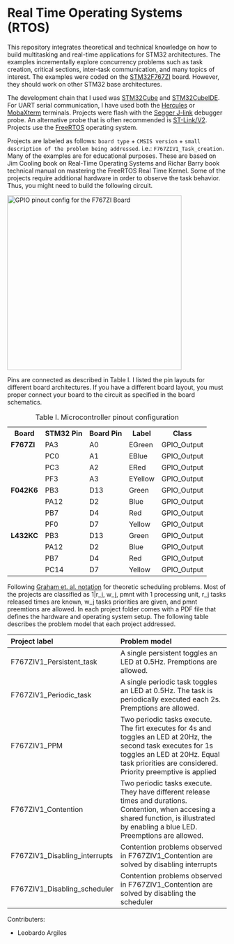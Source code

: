 # Real Time Operating Systems (RTOS)

This repository integrates theoretical and technical knowledge on how to build multitasking and real-time applications for STM32 architectures. The examples incrementally explore concurrency problems such as task creation, critical sections, inter-task communication, and many topics of interest. The examples were coded on the [STM32F767ZI](https://www.st.com/content/st_com/en/products/microcontrollers-microprocessors/stm32-32-bit-arm-cortex-mcus/stm32-high-performance-mcus/stm32f7-series/stm32f7x7/stm32f767zi.html) board. However, they should work on other STM32 base architectures. 

The development chain that I used was [STM32Cube](https://www.st.com/content/st_com/en/products/ecosystems/stm32-open-development-environment/stm32cube.html) and [STM32CubeIDE](https://www.st.com/en/development-tools/stm32cubeide.html). For UART serial communication, I have used both the [Hercules](https://www.hw-group.com/software/hercules-setup-utility) or [MobaXterm](https://mobaxterm.mobatek.net/) terminals. Projects were flash with the [Segger J-link](https://www.segger.com/downloads/jlink/) debugger probe. An alternative probe that is often recommended  is [ST-Link/V2](https://www.st.com/en/development-tools/stsw-link009.html). Projects use the [FreeRTOS](https://www.freertos.org/index.html) operating system.


Projects are labeled as follows: ```board type``` + ```CMSIS version``` + ```small description of the problem being addressed```. i.e.: ```F767ZIV1_Task_creation```. Many of the examples are for educational purposes. These are based on Jim Cooling book on Real-Time Operating Systems and Richar Barry book technical manual on mastering the FreeRTOS Real Time Kernel. Some of the projects require additional hardware in order to observe the task behavior. Thus, you might need to build the following circuit.

<img src="img/F767ZI_LED.svg" title="GPIO pinout config for the F767ZI Board" width="400" height="400" />

Pins are connected as described in Table I. I listed the pin layouts for different board architectures. If you have a different board layout, you must proper connect your board to the circuit as specified in the board schematics.  


<table class="tg">
  <caption>Table I. Microcontroller pinout configuration</caption>
  <tr>
    <th class="tg-c3ow">Board</th>
    <th class="tg-c3ow">STM32 Pin</th>
    <th class="tg-c3ow">Board Pin</th>
    <th class="tg-c3ow">Label</th>
    <th class="tg-c3ow">Class</th>
  </tr>
  <tr>
    <td class="tg-fymr"><b>F767ZI</b></td>
    <td class="tg-c3ow">PA3</td>
    <td class="tg-c3ow">A0</td>
    <td class="tg-c3ow">EGreen<br></td>
    <td class="tg-c3ow">GPIO_Output<br></td>
  </tr>
  <tr>
    <td class="tg-c3ow"></td>
    <td class="tg-c3ow">PC0</td>
    <td class="tg-c3ow">A1</td>
    <td class="tg-c3ow">EBlue</td>
    <td class="tg-c3ow">GPIO_Output<br></td>
  </tr>
  <tr>
    <td class="tg-c3ow"></td>
    <td class="tg-c3ow">PC3</td>
    <td class="tg-c3ow">A2</td>
    <td class="tg-c3ow">ERed</td>
    <td class="tg-c3ow">GPIO_Output<br></td>
  </tr>
  <tr>
    <td class="tg-c3ow"></td>
    <td class="tg-c3ow">PF3</td>
    <td class="tg-c3ow">A3</td>
    <td class="tg-c3ow">EYellow</td>
    <td class="tg-c3ow">GPIO_Output<br></td>
  </tr>
 <tr>
    <td class="tg-fymr"><b>F042K6</b></td>
    <td class="tg-c3ow">PB3</td>
    <td class="tg-c3ow">D13</td>
    <td class="tg-c3ow">Green<br></td>
    <td class="tg-c3ow">GPIO_Output<br></td>
  </tr>
  <tr>
    <td class="tg-c3ow"></td>
    <td class="tg-c3ow">PA12</td>
    <td class="tg-c3ow">D2</td>
    <td class="tg-c3ow">Blue</td>
    <td class="tg-c3ow">GPIO_Output<br></td>
  </tr>
  <tr>
    <td class="tg-c3ow"></td>
    <td class="tg-c3ow">PB7</td>
    <td class="tg-c3ow">D4</td>
    <td class="tg-c3ow">Red</td>
    <td class="tg-c3ow">GPIO_Output<br></td>
  </tr>
  <tr>
    <td class="tg-c3ow"></td>
    <td class="tg-c3ow">PF0</td>
    <td class="tg-c3ow">D7</td>
    <td class="tg-c3ow">Yellow</td>
    <td class="tg-c3ow">GPIO_Output<br></td>
  </tr>
 <tr>
    <td class="tg-fymr"><b>L432KC</b></td>
    <td class="tg-c3ow">PB3</td>
    <td class="tg-c3ow">D13</td>
    <td class="tg-c3ow">Green<br></td>
    <td class="tg-c3ow">GPIO_Output<br></td>
  </tr>
  <tr>
    <td class="tg-c3ow"></td>
    <td class="tg-c3ow">PA12</td>
    <td class="tg-c3ow">D2</td>
    <td class="tg-c3ow">Blue</td>
    <td class="tg-c3ow">GPIO_Output<br></td>
  </tr>
  <tr>
    <td class="tg-c3ow"></td>
    <td class="tg-c3ow">PB7</td>
    <td class="tg-c3ow">D4</td>
    <td class="tg-c3ow">Red</td>
    <td class="tg-c3ow">GPIO_Output<br></td>
  </tr>
  <tr>
    <td class="tg-c3ow"></td>
    <td class="tg-c3ow">PC14</td>
    <td class="tg-c3ow">D7</td>
    <td class="tg-c3ow">Yellow</td>
    <td class="tg-c3ow">GPIO_Output<br></td>
  </tr>
</table>

Following [Graham et. al. notation](https://en.wikipedia.org/wiki/Notation_for_theoretic_scheduling_problems) for theoretic scheduling problems. Most of the projects are classified as 1|r_j, w_j, pmnt with 1 processing unit, r_j tasks released times are known, w_j tasks priorities are given, and pmnt preemtions are allowed. In each project folder comes with a PDF file that defines the hardware and operating system setup. The following table describes the problem model that each project addressed. 

|Project label|Problem model|
|:---|:---|
|F767ZIV1_Persistent_task|A single persistent toggles an LED at 0.5Hz. Premptions are allowed.|
|F767ZIV1_Periodic_task|A single periodic task toggles an LED at 0.5Hz. The task is periodically executed each 2s. Premptions are allowed.|
|F767ZIV1_PPM|Two periodic tasks execute. The firt executes for 4s and toggles an LED at 20Hz, the second task executes for 1s toggles an LED at 20Hz. Equal task priorities are considered. Priority preemptive is applied|
|F767ZIV1_Contention|Two periodic tasks execute. They have different release times and durations. Contention, when accesing a shared function, is illustrated by enabling a blue LED. Preemptions are allowed.|
|F767ZIV1_Disabling_interrupts|Contention problems observed in F767ZIV1_Contention are solved by disabling interrupts|
|F767ZIV1_Disabling_scheduler|Contention problems observed in F767ZIV1_Contention are solved by disabling the scheduler|

Contributers:
- Leobardo Argiles
